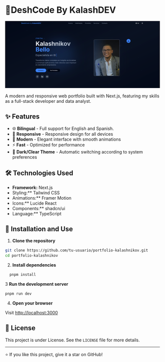 # 🚀DeshCode By KalashDEV

![deshcode_ss.png](public/deshcode_ss.png)

A modern and responsive web portfolio built with Next.js, featuring my skills as a full-stack developer and data analyst.

## ✨ Features

- 🌐 **Bilingual** - Full support for English and Spanish.
- 📱 **Responsive** - Responsive design for all devices
- 🎨 **Modern** - Elegant interface with smooth animations
- ⚡ **Fast** - Optimized for performance
- 🌙 **Dark/Clear Theme** - Automatic switching according to system preferences

## 🛠️ Technologies Used

- **Framework:** Next.js
- Styling:** Tailwind CSS
- Animations:** Framer Motion
- Icons:** Lucide React
- Components:** shadcn/ui
- Language:** TypeScript

## 🚀 Installation and Use

1. **Clone the repository**

````bash
git clone https://github.com/tu-usuario/portfolio-kalashnikov.git
cd portfolio-kalashnikov
````

2. **Install dependencies**

````bash
  pnpm install
````

3 **Run the development server**

````bash
pnpm run dev
````

4. **Open your browser**

Visit [http://localhost:3000](http://localhost:3000)

## 📄 License

This project is under License. See the `LICENSE` file for more details.

---

⭐ If you like this project, give it a star on GitHub!
